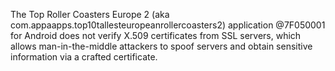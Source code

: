 The Top Roller Coasters Europe 2 (aka com.appaapps.top10tallesteuropeanrollercoasters2) application @7F050001 for Android does not verify X.509 certificates from SSL servers, which allows man-in-the-middle attackers to spoof servers and obtain sensitive information via a crafted certificate.